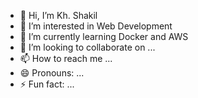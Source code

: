 - 👋 Hi, I’m Kh. Shakil
- 👀 I’m interested in Web Development
- 🌱 I’m currently learning Docker and AWS
- 💞️ I’m looking to collaborate on ...
- 📫 How to reach me ...
- 😄 Pronouns: ...
- ⚡ Fun fact: ...

<!---
shakil-webdev/shakil-webdev is a ✨ special ✨ repository because its `README.md` (this file) appears on your GitHub profile.
You can click the Preview link to take a look at your changes.
--->
